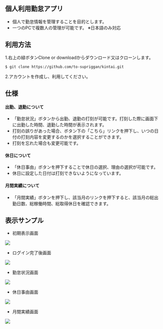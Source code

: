 ## 個人利用勤怠アプリ
- 個人で勤怠情報を管理することを目的とします。
- 一つのPCで複数人の管理が可能です。
※日本語のみ対応

## 利用方法
1.右上の緑ボタンClone or downloadからダウンロード又はクローンします。

```
$ git clone https://github.com/to-supriggan/kintai.git
```

2.アカウントを作成し、利用してください。

## 仕様
#### 出勤、退勤について
- 「勤怠状況」ボタンから出勤、退勤の打刻が可能です。打刻した際に画面下に出勤した時間、退勤した時間が表示されます。
- 打刻の誤りがあった場合、ボタン下の「こちら」リンクを押下し、いつの日付の打刻内容を変更するのかを選択することができます。
- 打刻を忘れた場合も変更可能です。

#### 休日について
- 「休日事由」ボタンを押下することで休日の選択、理由の選択が可能です。
- 休日に設定した日付は打刻できないようになっています。

#### 月間実績について
- 「月間実績」ボタンを押下し、該当月のリンクを押下すると、該当月の総出勤日数、総稼働時間、総取得休日を確認できます。

## 表示サンプル
- 初期表示画面
<img src="https://gyazo.com/701ce0d9cd08020385254c103e1e57ad" max-width="100%;" />

- ログイン完了後画面
<img src="https://gyazo.com/3c2d121172afe63f973ffb464c7901fc" max-width="100%;" />

- 勤怠状況画面
<img src="https://gyazo.com/b966a82ba169d64f48f315fcae0555f3" max-width="100%;" />

- 休日事由画面
<img src="https://gyazo.com/8de47876b9504373181158fdb3ac116d" max-width="100%;" />

- 月間実績画面
<img src="https://gyazo.com/4662d296017d25198b0604308ca105c3" max-width="100%;" />
